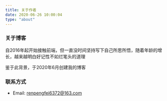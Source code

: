 ```yaml
---
title: 关于作者
date: 2020-06-26 10:00:04
type: "about"
---
```

### 关于博客
自2016年起开始接触前端，但一直没时间坚持写下自己所思所悟，随着年龄的增长，越来越明白好记性不如烂笔头的道理

鉴于此背景，于2020年6月创建我的博客

### 联系方式
- Email: renpengfei6372@163.com